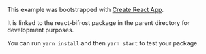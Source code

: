 This example was bootstrapped with [Create React App](https://github.com/facebook/create-react-app).

It is linked to the react-bifrost package in the parent directory for development purposes.

You can run `yarn install` and then `yarn start` to test your package.

